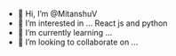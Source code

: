 - 👋 Hi, I’m @MitanshuV
- 👀 I’m interested in ... React js and python
- 🌱 I’m currently learning ...
- 💞️ I’m looking to collaborate on ...

<!---
MitanshuV/MitanshuV is a ✨ special ✨ repository because its `README.md` (this file) appears on your GitHub profile.
You can click the Preview link to take a look at your changes.
--->
